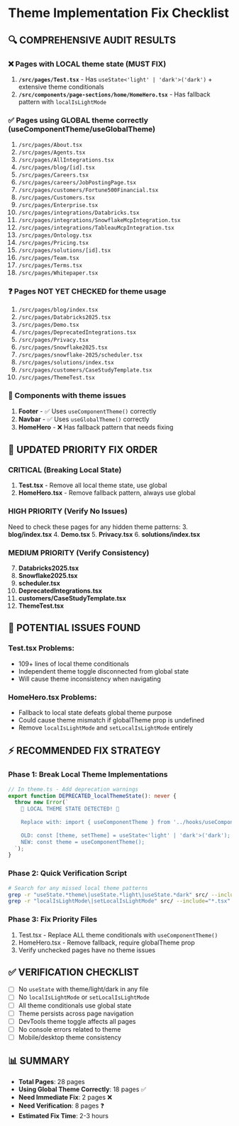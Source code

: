 # Theme Implementation Fix Checklist

## 🔍 COMPREHENSIVE AUDIT RESULTS

### ❌ Pages with LOCAL theme state (MUST FIX)
1. **`/src/pages/Test.tsx`** - Has `useState<'light' | 'dark'>('dark')` + extensive theme conditionals
2. **`/src/components/page-sections/home/HomeHero.tsx`** - Has fallback pattern with `localIsLightMode`

### ✅ Pages using GLOBAL theme correctly (useComponentTheme/useGlobalTheme)
1. `/src/pages/About.tsx`
2. `/src/pages/Agents.tsx` 
3. `/src/pages/AllIntegrations.tsx`
4. `/src/pages/blog/[id].tsx`
5. `/src/pages/Careers.tsx`
6. `/src/pages/careers/JobPostingPage.tsx`
7. `/src/pages/customers/Fortune500Financial.tsx`
8. `/src/pages/Customers.tsx`
9. `/src/pages/Enterprise.tsx`
10. `/src/pages/integrations/Databricks.tsx`
11. `/src/pages/integrations/SnowflakeMcpIntegration.tsx`
12. `/src/pages/integrations/TableauMcpIntegration.tsx`
13. `/src/pages/Ontology.tsx`
14. `/src/pages/Pricing.tsx`
15. `/src/pages/solutions/[id].tsx`
16. `/src/pages/Team.tsx`
17. `/src/pages/Terms.tsx`
18. `/src/pages/Whitepaper.tsx`

### ❓ Pages NOT YET CHECKED for theme usage
1. `/src/pages/blog/index.tsx`
2. `/src/pages/Databricks2025.tsx`
3. `/src/pages/Demo.tsx`
4. `/src/pages/DeprecatedIntegrations.tsx`
5. `/src/pages/Privacy.tsx`
6. `/src/pages/Snowflake2025.tsx`
7. `/src/pages/snowflake-2025/scheduler.tsx`
8. `/src/pages/solutions/index.tsx`
9. `/src/pages/customers/CaseStudyTemplate.tsx`
10. `/src/pages/ThemeTest.tsx`

### 🔧 Components with theme issues
1. **Footer** - ✅ Uses `useComponentTheme()` correctly
2. **Navbar** - ✅ Uses `useGlobalTheme()` correctly  
3. **HomeHero** - ❌ Has fallback pattern that needs fixing

## 🎯 UPDATED PRIORITY FIX ORDER

### CRITICAL (Breaking Local State)
1. **Test.tsx** - Remove all local theme state, use global
2. **HomeHero.tsx** - Remove fallback pattern, always use global

### HIGH PRIORITY (Verify No Issues)
Need to check these pages for any hidden theme patterns:
3. **blog/index.tsx**
4. **Demo.tsx** 
5. **Privacy.tsx**
6. **solutions/index.tsx**

### MEDIUM PRIORITY (Verify Consistency)
7. **Databricks2025.tsx**
8. **Snowflake2025.tsx**
9. **scheduler.tsx**
10. **DeprecatedIntegrations.tsx**
11. **customers/CaseStudyTemplate.tsx**
12. **ThemeTest.tsx**

## 🚨 POTENTIAL ISSUES FOUND

### Test.tsx Problems:
- 109+ lines of local theme conditionals
- Independent theme toggle disconnected from global state
- Will cause theme inconsistency when navigating

### HomeHero.tsx Problems:
- Fallback to local state defeats global theme purpose
- Could cause theme mismatch if globalTheme prop is undefined
- Remove `localIsLightMode` and `setLocalIsLightMode` entirely

## ⚡ RECOMMENDED FIX STRATEGY

### Phase 1: Break Local Theme Implementations
```typescript
// In theme.ts - Add deprecation warnings
export function DEPRECATED_localThemeState(): never {
  throw new Error(`
    🚨 LOCAL THEME STATE DETECTED! 🚨
    
    Replace with: import { useComponentTheme } from '../hooks/useComponentTheme';
    
    OLD: const [theme, setTheme] = useState<'light' | 'dark'>('dark');
    NEW: const theme = useComponentTheme();
  `);
}
```

### Phase 2: Quick Verification Script
```bash
# Search for any missed local theme patterns
grep -r "useState.*theme\|useState.*light\|useState.*dark" src/ --include="*.tsx"
grep -r "localIsLightMode\|setLocalIsLightMode" src/ --include="*.tsx" 
```

### Phase 3: Fix Priority Files
1. Test.tsx - Replace ALL theme conditionals with `useComponentTheme()`
2. HomeHero.tsx - Remove fallback, require globalTheme prop
3. Verify unchecked pages have no theme issues

## ✅ VERIFICATION CHECKLIST

- [ ] No `useState` with theme/light/dark in any file
- [ ] No `localIsLightMode` or `setLocalIsLightMode` 
- [ ] All theme conditionals use global state
- [ ] Theme persists across page navigation
- [ ] DevTools theme toggle affects all pages
- [ ] No console errors related to theme
- [ ] Mobile/desktop theme consistency

## 📊 SUMMARY

- **Total Pages**: 28 pages
- **Using Global Theme Correctly**: 18 pages ✅  
- **Need Immediate Fix**: 2 pages ❌
- **Need Verification**: 8 pages ❓
- **Estimated Fix Time**: 2-3 hours